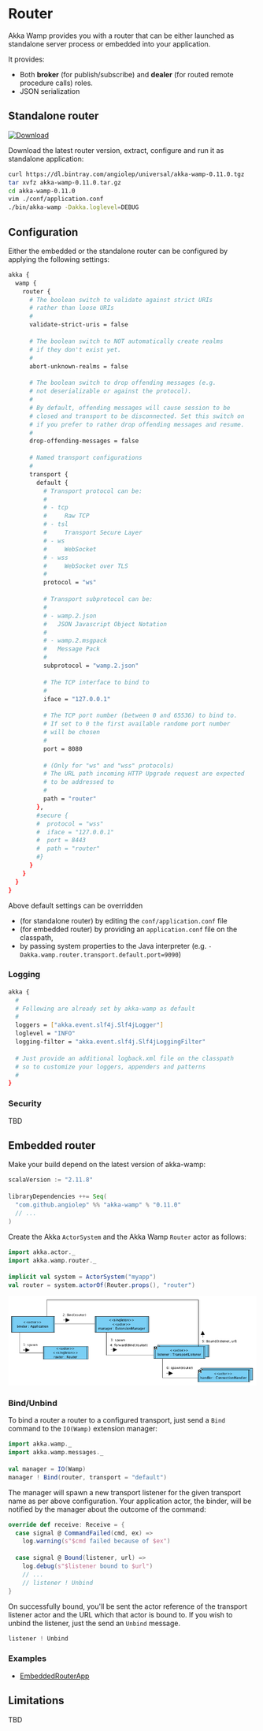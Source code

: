 # Router
Akka Wamp provides you with a router that can be either launched as standalone server process or embedded into your application.

It provides:

* Both __broker__ (for publish/subscribe) and __dealer__ (for routed remote procedure calls) roles.
* JSON serialization



## Standalone router
[![Download][download-image]][download-url]

Download the latest router version, extract, configure and run it as standalone application:

```bash
curl https://dl.bintray.com/angiolep/universal/akka-wamp-0.11.0.tgz
tar xvfz akka-wamp-0.11.0.tar.gz
cd akka-wamp-0.11.0
vim ./conf/application.conf
./bin/akka-wamp -Dakka.loglevel=DEBUG
```


<a id="configuration"></a>


## Configuration
Either the embedded or the standalone router can be configured by applying the following settings:
 
```bash
akka {
  wamp {
    router {
      # The boolean switch to validate against strict URIs 
      # rather than loose URIs
      #
      validate-strict-uris = false
   
      # The boolean switch to NOT automatically create realms 
      # if they don't exist yet.
      #
      abort-unknown-realms = false
   
      # The boolean switch to drop offending messages (e.g. 
      # not deserializable or against the protocol).
      #
      # By default, offending messages will cause session to be
      # closed and transport to be disconnected. Set this switch on 
      # if you prefer to rather drop offending messages and resume.
      #
      drop-offending-messages = false
      
      # Named transport configurations
      #
      transport {
        default {
          # Transport protocol can be:
          #
          # - tcp
          #     Raw TCP
          # - tsl
          #     Transport Secure Layer
          # - ws    
          #     WebSocket 
          # - wss
          #     WebSocket over TLS
          #
          protocol = "ws"

          # Transport subprotocol can be:
          # 
          # - wamp.2.json
          #   JSON Javascript Object Notation
          #
          # - wamp.2.msgpack
          #   Message Pack
          #
          subprotocol = "wamp.2.json"

          # The TCP interface to bind to
          #
          iface = "127.0.0.1"

          # The TCP port number (between 0 and 65536) to bind to.
          # If set to 0 the first available randome port number 
          # will be chosen
          #
          port = 8080

          # (Only for "ws" and "wss" protocols)
          # The URL path incoming HTTP Upgrade request are expected 
          # to be addressed to
          #
          path = "router"
        },
        #secure {
        #  protocol = "wss"
        #  iface = "127.0.0.1"
        #  port = 8443
        #  path = "router"
        #}
      }
    }
  }
}
```
      
Above default settings can be overridden

 * (for standalone router) by editing the ``conf/application.conf`` file
 * (for embedded router) by providing an ``application.conf`` file on the classpath,
 * by passing system properties to the Java interpreter (e.g. ``-Dakka.wamp.router.transport.default.port=9090``)


### Logging
```bash
akka {
  #
  # Following are already set by akka-wamp as default
  #
  loggers = ["akka.event.slf4j.Slf4jLogger"]
  loglevel = "INFO"
  logging-filter = "akka.event.slf4j.Slf4jLoggingFilter"
    
  # Just provide an additional logback.xml file on the classpath 
  # so to customize your loggers, appenders and patterns
  # 
}
```

### Security
TBD

## Embedded router
Make your build depend on the latest version of akka-wamp: 

```scala
scalaVersion := "2.11.8"

libraryDependencies ++= Seq(
  "com.github.angiolep" %% "akka-wamp" % "0.11.0"
  // ...
)
```


Create the Akka ``ActorSystem`` and the Akka Wamp ``Router`` actor as follows:

```scala
import akka.actor._
import akka.wamp.router._

implicit val system = ActorSystem("myapp")
val router = system.actorOf(Router.props(), "router")
```

![router](router.png)

### Bind/Unbind
To bind a router a router to a configured transport, just send a ``Bind`` command to the ``IO(Wamp)`` extension manager:

```scala
import akka.wamp._
import akka.wamp.messages._

val manager = IO(Wamp)
manager ! Bind(router, transport = "default")
```

The manager will spawn a new transport listener for the given transport name as per above configuration. Your application actor, the binder, will be notified by the manager about the outcome of the command:

```scala
override def receive: Receive = {
  case signal @ CommandFailed(cmd, ex) =>
    log.warning(s"$cmd failed because of $ex")

  case signal @ Bound(listener, url) =>
    log.debug(s"$listener bound to $url")
    // ...
    // listener ! Unbind
} 
```

On successfully bound, you'll be sent the actor reference of the transport listener actor and the URL which that actor is bound to. If you wish to unbind the listener, just the send an ``Unbind`` message.

```scala
listener ! Unbind
```

### Examples

* [EmbeddedRouterApp](https://github.com/angiolep/akka-wamp/blob/master/examples/router/EmbeddedRouterApp.scala)


## Limitations
TBD

[download-image]: https://api.bintray.com/packages/angiolep/universal/akka-wamp/images/download.svg
[download-url]: https://bintray.com/angiolep/universal/akka-wamp/_latestVersion
